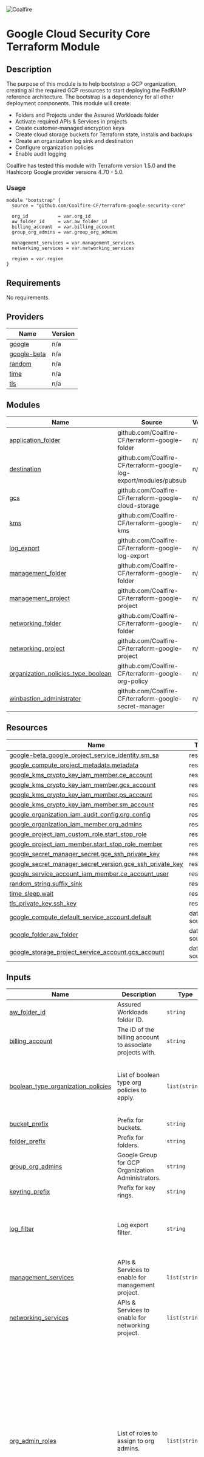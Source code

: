 ![Coalfire](coalfire_logo.png)

# Google Cloud Security Core Terraform Module

## Description

The purpose of this module is to help bootstrap a GCP organization, creating all the required GCP resources to start deploying the FedRAMP reference architecture. The bootstrap is a dependency for all other deployment components. This module will create:

- Folders and Projects under the Assured Workloads folder
- Activate required APIs & Services in projects
- Create customer-managed encryption keys
- Create cloud storage buckets for Terraform state, installs and backups
- Create an organization log sink and destination
- Configure organization policies
- Enable audit logging

Coalfire has tested this module with Terraform version 1.5.0 and the Hashicorp Google provider versions 4.70 - 5.0.

### Usage

```
module "bootstrap" {
  source = "github.com/Coalfire-CF/terraform-google-security-core"

  org_id           = var.org_id
  aw_folder_id     = var.aw_folder_id
  billing_account  = var.billing_account
  group_org_admins = var.group_org_admins

  management_services = var.management_services
  networking_services = var.networking_services

  region = var.region
}
```

<!-- BEGIN_TF_DOCS -->
## Requirements

No requirements.

## Providers

| Name | Version |
|------|---------|
| <a name="provider_google"></a> [google](#provider\_google) | n/a |
| <a name="provider_google-beta"></a> [google-beta](#provider\_google-beta) | n/a |
| <a name="provider_random"></a> [random](#provider\_random) | n/a |
| <a name="provider_time"></a> [time](#provider\_time) | n/a |
| <a name="provider_tls"></a> [tls](#provider\_tls) | n/a |

## Modules

| Name | Source | Version |
|------|--------|---------|
| <a name="module_application_folder"></a> [application\_folder](#module\_application\_folder) | github.com/Coalfire-CF/terraform-google-folder | n/a |
| <a name="module_destination"></a> [destination](#module\_destination) | github.com/Coalfire-CF/terraform-google-log-export/modules/pubsub | n/a |
| <a name="module_gcs"></a> [gcs](#module\_gcs) | github.com/Coalfire-CF/terraform-google-cloud-storage | n/a |
| <a name="module_kms"></a> [kms](#module\_kms) | github.com/Coalfire-CF/terraform-google-kms | n/a |
| <a name="module_log_export"></a> [log\_export](#module\_log\_export) | github.com/Coalfire-CF/terraform-google-log-export | n/a |
| <a name="module_management_folder"></a> [management\_folder](#module\_management\_folder) | github.com/Coalfire-CF/terraform-google-folder | n/a |
| <a name="module_management_project"></a> [management\_project](#module\_management\_project) | github.com/Coalfire-CF/terraform-google-project | n/a |
| <a name="module_networking_folder"></a> [networking\_folder](#module\_networking\_folder) | github.com/Coalfire-CF/terraform-google-folder | n/a |
| <a name="module_networking_project"></a> [networking\_project](#module\_networking\_project) | github.com/Coalfire-CF/terraform-google-project | n/a |
| <a name="module_organization_policies_type_boolean"></a> [organization\_policies\_type\_boolean](#module\_organization\_policies\_type\_boolean) | github.com/Coalfire-CF/terraform-google-org-policy | n/a |
| <a name="module_winbastion_administrator"></a> [winbastion\_administrator](#module\_winbastion\_administrator) | github.com/Coalfire-CF/terraform-google-secret-manager | n/a |

## Resources

| Name | Type |
|------|------|
| [google-beta_google_project_service_identity.sm_sa](https://registry.terraform.io/providers/hashicorp/google-beta/latest/docs/resources/google_project_service_identity) | resource |
| [google_compute_project_metadata.metadata](https://registry.terraform.io/providers/hashicorp/google/latest/docs/resources/compute_project_metadata) | resource |
| [google_kms_crypto_key_iam_member.ce_account](https://registry.terraform.io/providers/hashicorp/google/latest/docs/resources/kms_crypto_key_iam_member) | resource |
| [google_kms_crypto_key_iam_member.gcs_account](https://registry.terraform.io/providers/hashicorp/google/latest/docs/resources/kms_crypto_key_iam_member) | resource |
| [google_kms_crypto_key_iam_member.ps_account](https://registry.terraform.io/providers/hashicorp/google/latest/docs/resources/kms_crypto_key_iam_member) | resource |
| [google_kms_crypto_key_iam_member.sm_account](https://registry.terraform.io/providers/hashicorp/google/latest/docs/resources/kms_crypto_key_iam_member) | resource |
| [google_organization_iam_audit_config.org_config](https://registry.terraform.io/providers/hashicorp/google/latest/docs/resources/organization_iam_audit_config) | resource |
| [google_organization_iam_member.org_admins](https://registry.terraform.io/providers/hashicorp/google/latest/docs/resources/organization_iam_member) | resource |
| [google_project_iam_custom_role.start_stop_role](https://registry.terraform.io/providers/hashicorp/google/latest/docs/resources/project_iam_custom_role) | resource |
| [google_project_iam_member.start_stop_role_member](https://registry.terraform.io/providers/hashicorp/google/latest/docs/resources/project_iam_member) | resource |
| [google_secret_manager_secret.gce_ssh_private_key](https://registry.terraform.io/providers/hashicorp/google/latest/docs/resources/secret_manager_secret) | resource |
| [google_secret_manager_secret_version.gce_ssh_private_key](https://registry.terraform.io/providers/hashicorp/google/latest/docs/resources/secret_manager_secret_version) | resource |
| [google_service_account_iam_member.ce_account_user](https://registry.terraform.io/providers/hashicorp/google/latest/docs/resources/service_account_iam_member) | resource |
| [random_string.suffix_sink](https://registry.terraform.io/providers/hashicorp/random/latest/docs/resources/string) | resource |
| [time_sleep.wait](https://registry.terraform.io/providers/hashicorp/time/latest/docs/resources/sleep) | resource |
| [tls_private_key.ssh_key](https://registry.terraform.io/providers/hashicorp/tls/latest/docs/resources/private_key) | resource |
| [google_compute_default_service_account.default](https://registry.terraform.io/providers/hashicorp/google/latest/docs/data-sources/compute_default_service_account) | data source |
| [google_folder.aw_folder](https://registry.terraform.io/providers/hashicorp/google/latest/docs/data-sources/folder) | data source |
| [google_storage_project_service_account.gcs_account](https://registry.terraform.io/providers/hashicorp/google/latest/docs/data-sources/storage_project_service_account) | data source |

## Inputs

| Name | Description | Type | Default | Required |
|------|-------------|------|---------|:--------:|
| <a name="input_aw_folder_id"></a> [aw\_folder\_id](#input\_aw\_folder\_id) | Assured Workloads folder ID. | `string` | n/a | yes |
| <a name="input_billing_account"></a> [billing\_account](#input\_billing\_account) | The ID of the billing account to associate projects with. | `string` | n/a | yes |
| <a name="input_boolean_type_organization_policies"></a> [boolean\_type\_organization\_policies](#input\_boolean\_type\_organization\_policies) | List of boolean type org policies to apply. | `list(string)` | <pre>[<br>  "compute.disableNonFIPSMachineTypes",<br>  "compute.skipDefaultNetworkCreation",<br>  "sql.restrictPublicIp",<br>  "storage.publicAccessPrevention"<br>]</pre> | no |
| <a name="input_bucket_prefix"></a> [bucket\_prefix](#input\_bucket\_prefix) | Prefix for buckets. | `string` | `"bkt"` | no |
| <a name="input_folder_prefix"></a> [folder\_prefix](#input\_folder\_prefix) | Prefix for folders. | `string` | `"fldr"` | no |
| <a name="input_group_org_admins"></a> [group\_org\_admins](#input\_group\_org\_admins) | Google Group for GCP Organization Administrators. | `string` | n/a | yes |
| <a name="input_keyring_prefix"></a> [keyring\_prefix](#input\_keyring\_prefix) | Prefix for key rings. | `string` | `"kr"` | no |
| <a name="input_log_filter"></a> [log\_filter](#input\_log\_filter) | Log export filter. | `string` | `"    logName: /logs/cloudaudit.googleapis.com%2Factivity OR\n    logName: /logs/cloudaudit.googleapis.com%2Fsystem_event OR\n    logName: /logs/cloudaudit.googleapis.com%2Fdata_access OR\n    logName: /logs/compute.googleapis.com%2Fvpc_flows OR\n    logName: /logs/compute.googleapis.com%2Ffirewall OR\n    logName: /logs/cloudaudit.googleapis.com%2Faccess_transparency\n"` | no |
| <a name="input_management_services"></a> [management\_services](#input\_management\_services) | APIs & Services to enable for management project. | `list(string)` | n/a | yes |
| <a name="input_networking_services"></a> [networking\_services](#input\_networking\_services) | APIs & Services to enable for networking project. | `list(string)` | n/a | yes |
| <a name="input_org_admin_roles"></a> [org\_admin\_roles](#input\_org\_admin\_roles) | List of roles to assign to org admins. | `list(string)` | <pre>[<br>  "roles/assuredworkloads.admin",<br>  "roles/billing.user",<br>  "roles/cloudkms.admin",<br>  "roles/cloudsql.admin",<br>  "roles/compute.admin",<br>  "roles/compute.instanceAdmin",<br>  "roles/compute.networkAdmin",<br>  "roles/compute.securityAdmin",<br>  "roles/compute.xpnAdmin",<br>  "roles/dns.admin",<br>  "roles/iam.securityAdmin",<br>  "roles/iam.serviceAccountAdmin",<br>  "roles/iam.serviceAccountUser",<br>  "roles/logging.admin",<br>  "roles/orgpolicy.policyAdmin",<br>  "roles/pubsub.admin",<br>  "roles/resourcemanager.folderAdmin",<br>  "roles/resourcemanager.organizationAdmin",<br>  "roles/secretmanager.admin",<br>  "roles/source.admin",<br>  "roles/storage.admin"<br>]</pre> | no |
| <a name="input_org_id"></a> [org\_id](#input\_org\_id) | GCP Organization ID | `string` | n/a | yes |
| <a name="input_project_prefix"></a> [project\_prefix](#input\_project\_prefix) | Prefix for projects. | `string` | `"prj"` | no |
| <a name="input_region"></a> [region](#input\_region) | The GCP region to create resources in. | `string` | n/a | yes |
| <a name="input_sink_prefix"></a> [sink\_prefix](#input\_sink\_prefix) | Prefix for sinks. | `string` | `"sk"` | no |
| <a name="input_ssh_user"></a> [ssh\_user](#input\_ssh\_user) | Default user for SSH access | `string` | `"gce-user"` | no |
| <a name="input_topic_prefix"></a> [topic\_prefix](#input\_topic\_prefix) | Prefix for topics. | `string` | `"ps"` | no |

## Outputs

| Name | Description |
|------|-------------|
| <a name="output_cs_buckets"></a> [cs\_buckets](#output\_cs\_buckets) | n/a |
| <a name="output_gce_ssh_private_key"></a> [gce\_ssh\_private\_key](#output\_gce\_ssh\_private\_key) | n/a |
| <a name="output_group_org_admins"></a> [group\_org\_admins](#output\_group\_org\_admins) | n/a |
| <a name="output_kms_keys"></a> [kms\_keys](#output\_kms\_keys) | n/a |
| <a name="output_management_project"></a> [management\_project](#output\_management\_project) | n/a |
| <a name="output_networking_project"></a> [networking\_project](#output\_networking\_project) | n/a |
| <a name="output_winbastion_administrator"></a> [winbastion\_administrator](#output\_winbastion\_administrator) | n/a |
<!-- END_TF_DOCS -->
